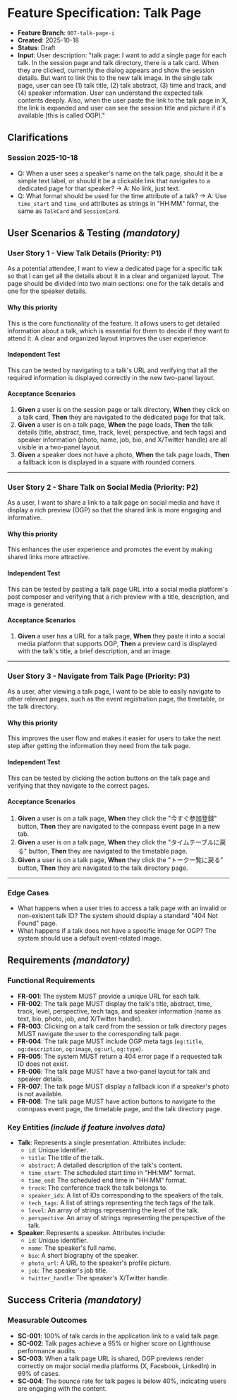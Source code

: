 # Feature Specification: Talk Page

- **Feature Branch**: `007-talk-page-i`
- **Created**: 2025-10-18
- **Status**: Draft
- **Input**: User description: "talk page: I want to add a single page for each talk. In the session page and talk directory, there is a talk card. When they are clicked, currently the dialog appears and show the session details. But want to link this to the new talk image. In the single talk page, user can see (1) talk title, (2) talk abstract, (3) time and track, and (4) speaker information. User can understand the expected talk contents deeply. Also, when the user paste the link to the talk page in X, the link is expanded and user can see the session title and picture if it's available (this is called OGP)."

## Clarifications

### Session 2025-10-18

- Q: When a user sees a speaker's name on the talk page, should it be a simple text label, or should it be a clickable link that navigates to a dedicated page for that speaker? → A: No link, just text.
- Q: What format should be used for the time attribute of a talk? → A: Use `time_start` and `time_end` attributes as strings in "HH:MM" format, the same as `TalkCard` and `SessionCard`.

## User Scenarios & Testing _(mandatory)_

### User Story 1 - View Talk Details (Priority: P1)

As a potential attendee, I want to view a dedicated page for a specific talk so that I can get all the details about it in a clear and organized layout. The page should be divided into two main sections: one for the talk details and one for the speaker details.

#### Why this priority

This is the core functionality of the feature. It allows users to get detailed information about a talk, which is essential for them to decide if they want to attend it. A clear and organized layout improves the user experience.

#### Independent Test

This can be tested by navigating to a talk's URL and verifying that all the required information is displayed correctly in the new two-panel layout.

#### Acceptance Scenarios

1.  **Given** a user is on the session page or talk directory, **When** they click on a talk card, **Then** they are navigated to the dedicated page for that talk.
2.  **Given** a user is on a talk page, **When** the page loads, **Then** the talk details (title, abstract, time, track, level, perspective, and tech tags) and speaker information (photo, name, job, bio, and X/Twitter handle) are all visible in a two-panel layout.
3.  **Given** a speaker does not have a photo, **When** the talk page loads, **Then** a fallback icon is displayed in a square with rounded corners.

---

### User Story 2 - Share Talk on Social Media (Priority: P2)

As a user, I want to share a link to a talk page on social media and have it display a rich preview (OGP) so that the shared link is more engaging and informative.

#### Why this priority

This enhances the user experience and promotes the event by making shared links more attractive.

#### Independent Test

This can be tested by pasting a talk page URL into a social media platform's post composer and verifying that a rich preview with a title, description, and image is generated.

#### Acceptance Scenarios

1.  **Given** a user has a URL for a talk page, **When** they paste it into a social media platform that supports OGP, **Then** a preview card is displayed with the talk's title, a brief description, and an image.

---

### User Story 3 - Navigate from Talk Page (Priority: P3)

As a user, after viewing a talk page, I want to be able to easily navigate to other relevant pages, such as the event registration page, the timetable, or the talk directory.

#### Why this priority

This improves the user flow and makes it easier for users to take the next step after getting the information they need from the talk page.

#### Independent Test

This can be tested by clicking the action buttons on the talk page and verifying that they navigate to the correct pages.

#### Acceptance Scenarios

1.  **Given** a user is on a talk page, **When** they click the "今すぐ参加登録" button, **Then** they are navigated to the connpass event page in a new tab.
2.  **Given** a user is on a talk page, **When** they click the "タイムテーブルに戻る" button, **Then** they are navigated to the timetable page.
3.  **Given** a user is on a talk page, **When** they click the "トーク一覧に戻る" button, **Then** they are navigated to the talk directory page.

---

### Edge Cases

- What happens when a user tries to access a talk page with an invalid or non-existent talk ID? The system should display a standard "404 Not Found" page.
- What happens if a talk does not have a specific image for OGP? The system should use a default event-related image.

## Requirements _(mandatory)_

### Functional Requirements

- **FR-001**: The system MUST provide a unique URL for each talk.
- **FR-002**: The talk page MUST display the talk's title, abstract, time, track, level, perspective, tech tags, and speaker information (name as text, bio, photo, job, and X/Twitter handle).
- **FR-003**: Clicking on a talk card from the session or talk directory pages MUST navigate the user to the corresponding talk page.
- **FR-004**: The talk page MUST include OGP meta tags (`og:title`, `og:description`, `og:image`, `og:url`, `og:type`).
- **FR-005**: The system MUST return a 404 error page if a requested talk ID does not exist.
- **FR-006**: The talk page MUST have a two-panel layout for talk and speaker details.
- **FR-007**: The talk page MUST display a fallback icon if a speaker's photo is not available.
- **FR-008**: The talk page MUST have action buttons to navigate to the connpass event page, the timetable page, and the talk directory page.

### Key Entities _(include if feature involves data)_

- **Talk**: Represents a single presentation. Attributes include:
  - `id`: Unique identifier.
  - `title`: The title of the talk.
  - `abstract`: A detailed description of the talk's content.
  - `time_start`: The scheduled start time in "HH:MM" format.
  - `time_end`: The scheduled end time in "HH:MM" format.
  - `track`: The conference track the talk belongs to.
  - `speaker_ids`: A list of IDs corresponding to the speakers of the talk.
  - `tech_tags`: A list of strings representing the tech tags of the talk.
  - `level`: An array of strings representing the level of the talk.
  - `perspective`: An array of strings representing the perspective of the talk.
- **Speaker**: Represents a speaker. Attributes include:
  - `id`: Unique identifier.
  - `name`: The speaker's full name.
  - `bio`: A short biography of the speaker.
  - `photo_url`: A URL to the speaker's profile picture.
  - `job`: The speaker's job title.
  - `twitter_handle`: The speaker's X/Twitter handle.

## Success Criteria _(mandatory)_

### Measurable Outcomes

- **SC-001**: 100% of talk cards in the application link to a valid talk page.
- **SC-002**: Talk pages achieve a 95% or higher score on Lighthouse performance audits.
- **SC-003**: When a talk page URL is shared, OGP previews render correctly on major social media platforms (X, Facebook, LinkedIn) in 99% of cases.
- **SC-004**: The bounce rate for talk pages is below 40%, indicating users are engaging with the content.
